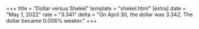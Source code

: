 +++
title = "Dollar versus Shekel"
template = "shekel.html"
[extra]
date = "May  1, 2022"
rate = "3.341"
delta = "On April 30, the dollar was 3.342. The dollar became 0.008% weaker."
+++
